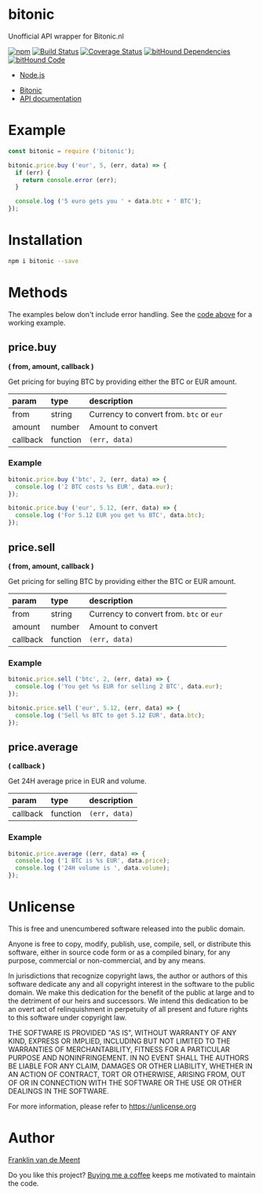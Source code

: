 # bitonic

Unofficial API wrapper for Bitonic.nl

[![npm](https://img.shields.io/npm/v/bitonic.svg?maxAge=3600)](https://github.com/fvdm/nodejs-bitonic/blob/master/CHANGELOG.md)
[![Build Status](https://travis-ci.org/fvdm/nodejs-bitonic.svg?branch=master)](https://travis-ci.org/fvdm/nodejs-bitonic)
[![Coverage Status](https://coveralls.io/repos/github/fvdm/nodejs-bitonic/badge.svg?branch=master)](https://coveralls.io/github/fvdm/nodejs-bitonic?branch=master)
[![bitHound Dependencies](https://www.bithound.io/github/fvdm/nodejs-bitonic/badges/dependencies.svg)](https://www.bithound.io/github/fvdm/nodejs-bitonic/develop/dependencies/npm)
[![bitHound Code](https://www.bithound.io/github/fvdm/nodejs-bitonic/badges/code.svg)](https://www.bithound.io/github/fvdm/nodejs-bitonic)

+ [Node.js](https://nodejs.org)
* [Bitonic](https://bitonic.nl)
* [API documentation](https://bitonic.nl/api)


# Example

```js
const bitonic = require ('bitonic');

bitonic.price.buy ('eur', 5, (err, data) => {
  if (err) {
    return console.error (err);
  }

  console.log ('5 euro gets you ' + data.btc + ' BTC');
});
```


# Installation

```sh
npm i bitonic --save
```


# Methods

The examples below don't include error handling.
See the [code above](#example) for a working example.

## price.buy
**( from, amount, callback )**

Get pricing for buying BTC by providing either the
BTC or EUR amount.

param    | type     | description
:--------|:---------|:-------------------------
from     | string   | Currency to convert from. `btc` or `eur`
amount   | number   | Amount to convert
callback | function | `(err, data)`


### Example

```js
bitonic.price.buy ('btc', 2, (err, data) => {
  console.log ('2 BTC costs %s EUR', data.eur);
});

bitonic.price.buy ('eur', 5.12, (err, data) => {
  console.log ('For 5.12 EUR you get %s BTC', data.btc);
});
```


## price.sell
**( from, amount, callback )**

Get pricing for selling BTC by providing either the
BTC or EUR amount.

param    | type     | description
:--------|:---------|:-------------------------
from     | string   | Currency to convert from. `btc` or `eur`
amount   | number   | Amount to convert
callback | function | `(err, data)`


### Example

```js
bitonic.price.sell ('btc', 2, (err, data) => {
  console.log ('You get %s EUR for selling 2 BTC', data.eur);
});

bitonic.price.sell ('eur', 5.12, (err, data) => {
  console.log ('Sell %s BTC to get 5.12 EUR', data.btc);
});
```


## price.average
**( callback )**

Get 24H average price in EUR and volume.

param    | type     | description
:--------|:---------|:-------------
callback | function | `(err, data)`


### Example

```js
bitonic.price.average ((err, data) => {
  console.log ('1 BTC is %s EUR', data.price);
  console.log ('24H volume is ', data.volume);
});
```


# Unlicense

This is free and unencumbered software released into the public domain.

Anyone is free to copy, modify, publish, use, compile, sell, or
distribute this software, either in source code form or as a compiled
binary, for any purpose, commercial or non-commercial, and by any
means.

In jurisdictions that recognize copyright laws, the author or authors
of this software dedicate any and all copyright interest in the
software to the public domain. We make this dedication for the benefit
of the public at large and to the detriment of our heirs and
successors. We intend this dedication to be an overt act of
relinquishment in perpetuity of all present and future rights to this
software under copyright law.

THE SOFTWARE IS PROVIDED "AS IS", WITHOUT WARRANTY OF ANY KIND,
EXPRESS OR IMPLIED, INCLUDING BUT NOT LIMITED TO THE WARRANTIES OF
MERCHANTABILITY, FITNESS FOR A PARTICULAR PURPOSE AND NONINFRINGEMENT.
IN NO EVENT SHALL THE AUTHORS BE LIABLE FOR ANY CLAIM, DAMAGES OR
OTHER LIABILITY, WHETHER IN AN ACTION OF CONTRACT, TORT OR OTHERWISE,
ARISING FROM, OUT OF OR IN CONNECTION WITH THE SOFTWARE OR THE USE OR
OTHER DEALINGS IN THE SOFTWARE.

For more information, please refer to <https://unlicense.org>


# Author

[Franklin van de Meent](https://frankl.in)

Do you like this project?
[Buying me a coffee](https://ko-fi.com/franklin) keeps me motivated to maintain the code.